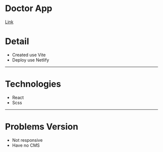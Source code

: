 # Doctor App

[Link]()

# Detail

- Created use Vite
- Deploy use Netlify

---

# Technologies

- React
- Scss

---

# Problems Version

- Not responsive
- Have no CMS
